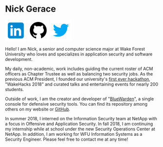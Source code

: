 # Nick Gerace

[<img src="home-linkedin.png" alt="linkedin" style="width: 70px;"/>](https://linkedin.com/in/nickgerace)
[<img src="home-github.png" alt="github" style="width: 70px;"/>](https://github.com/nickgerace)
[<img src="home-twitter.png" alt="twitter" style="width: 70px;"/>](https://twitter.com/nickagerace)

Hello! I am Nick, a senior and computer science major at Wake Forest University who loves and specializes in application security and software development. 

My daily, non-academic, work includes guiding the current roster of ACM officers as Chapter Trustee as well as balancing two security jobs. As the previous ACM President, I founded our university's 
[first ever hackathon](https://acm.cs.wfu.edu), "WakeHacks 2018" and curated talks and entertaining events for nearly 200 students. 

Outside of work, I am the creator and developer of "[BlueWarden](https://github.com/nickgerace/BlueWarden)", a single console for defensive security tools. You can find its repository among others on my website or [GitHub](https://github.com/nickgerace).

In summer 2018, I interned on the Information Security team at NetApp with a focus in Offensive and Application Security. In fall 2018, I am continuing my internship while at school under the new Security Operations Center at NetApp. In addition, I am working for WFU Information Systems as a Security Engineer. Please feel free to contact me at any time!
